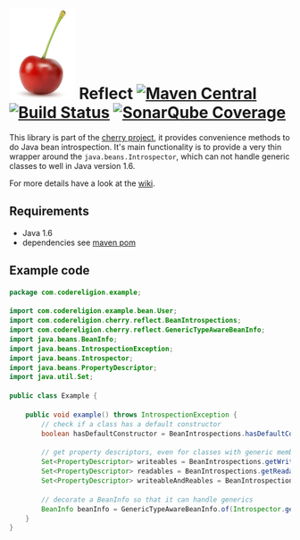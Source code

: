 # ![cherry-logo](https://raw.githubusercontent.com/codereligion/cherry/master/small-cherry.png) Reflect [![Maven Central](https://maven-badges.herokuapp.com/maven-central/com.codereligion/codereligion-cherry-reflect/badge.svg?style=plastic)](https://maven-badges.herokuapp.com/maven-central/com.codereligion/codereligion-cherry-reflect) [![Build Status](https://ssl.webpack.de/secure-jenkins.codereligion.com/buildStatus/icon?job=codereligion-cherry-reflect-master-build-flow)](http://jenkins.codereligion.com/view/codereligion-cherry-reflect/job/codereligion-cherry-reflect-master-build-flow/) [![SonarQube Coverage](https://img.shields.io/sonar/http/sonar.codereligion.com/com.codereligion:codereligion-cherry-reflect/coverage.svg?style=plastic)](http://sonar.codereligion.com/dashboard/index/264)

This library is part of the [cherry project](https://github.com/codereligion/cherry), it provides convenience methods to do Java bean introspection. It's main functionality is to provide a very thin wrapper around the ```java.beans.Introspector```, which can not handle generic classes to well in Java version 1.6.

For more details have a look at the [wiki](https://github.com/codereligion/reflect/wiki).

## Requirements
* Java 1.6
* dependencies see [maven pom](pom.xml)

## Example code
```java
package com.codereligion.example;

import com.codereligion.example.bean.User;
import com.codereligion.cherry.reflect.BeanIntrospections;
import com.codereligion.cherry.reflect.GenericTypeAwareBeanInfo;
import java.beans.BeanInfo;
import java.beans.IntrospectionException;
import java.beans.Introspector;
import java.beans.PropertyDescriptor;
import java.util.Set;

public class Example {

    public void example() throws IntrospectionException {
        // check if a class has a default constructor
        boolean hasDefaultConstructor = BeanIntrospections.hasDefaultConstructor(User.class);

        // get property descriptors, even for classes with generic members
        Set<PropertyDescriptor> writeables = BeanIntrospections.getWriteableProperties(User.class);
        Set<PropertyDescriptor> readables = BeanIntrospections.getReadableProperties(User.class);
        Set<PropertyDescriptor> writeableAndReables = BeanIntrospections.getWriteableAndReadableProperties(User.class);

        // decorate a BeanInfo so that it can handle generics
        BeanInfo beanInfo = GenericTypeAwareBeanInfo.of(Introspector.getBeanInfo(User.class));
    }
}

```


